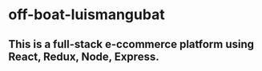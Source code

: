 # off-boat-luismangubat

## This is a full-stack e-ccommerce platform using React, Redux, Node, Express.
